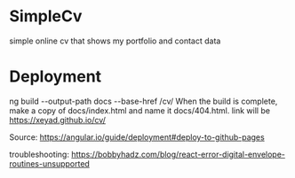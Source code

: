 # SimpleCv

simple online cv that shows my portfolio and contact data

# Deployment

ng build --output-path docs --base-href /cv/
When the build is complete, make a copy of docs/index.html and name it docs/404.html.
link will be https://xeyad.github.io/cv/

Source: https://angular.io/guide/deployment#deploy-to-github-pages

troubleshooting:
https://bobbyhadz.com/blog/react-error-digital-envelope-routines-unsupported
